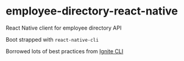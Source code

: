 # employee-directory-react-native
React Native client for employee directory API

Boot strapped with `react-native-cli`

Borrowed lots of best practices from [Ignite CLI](https://github.com/infinitered/ignite)